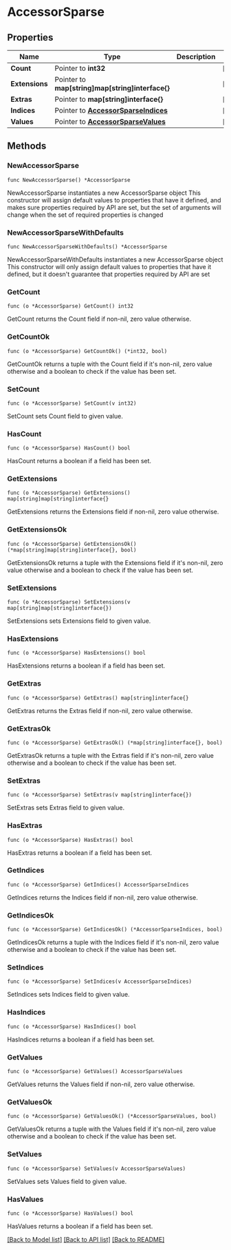 # AccessorSparse

## Properties

Name | Type | Description | Notes
------------ | ------------- | ------------- | -------------
**Count** | Pointer to **int32** |  | [optional] 
**Extensions** | Pointer to **map[string]map[string]interface{}** |  | [optional] 
**Extras** | Pointer to **map[string]interface{}** |  | [optional] 
**Indices** | Pointer to [**AccessorSparseIndices**](AccessorSparseIndices.md) |  | [optional] 
**Values** | Pointer to [**AccessorSparseValues**](AccessorSparseValues.md) |  | [optional] 

## Methods

### NewAccessorSparse

`func NewAccessorSparse() *AccessorSparse`

NewAccessorSparse instantiates a new AccessorSparse object
This constructor will assign default values to properties that have it defined,
and makes sure properties required by API are set, but the set of arguments
will change when the set of required properties is changed

### NewAccessorSparseWithDefaults

`func NewAccessorSparseWithDefaults() *AccessorSparse`

NewAccessorSparseWithDefaults instantiates a new AccessorSparse object
This constructor will only assign default values to properties that have it defined,
but it doesn't guarantee that properties required by API are set

### GetCount

`func (o *AccessorSparse) GetCount() int32`

GetCount returns the Count field if non-nil, zero value otherwise.

### GetCountOk

`func (o *AccessorSparse) GetCountOk() (*int32, bool)`

GetCountOk returns a tuple with the Count field if it's non-nil, zero value otherwise
and a boolean to check if the value has been set.

### SetCount

`func (o *AccessorSparse) SetCount(v int32)`

SetCount sets Count field to given value.

### HasCount

`func (o *AccessorSparse) HasCount() bool`

HasCount returns a boolean if a field has been set.

### GetExtensions

`func (o *AccessorSparse) GetExtensions() map[string]map[string]interface{}`

GetExtensions returns the Extensions field if non-nil, zero value otherwise.

### GetExtensionsOk

`func (o *AccessorSparse) GetExtensionsOk() (*map[string]map[string]interface{}, bool)`

GetExtensionsOk returns a tuple with the Extensions field if it's non-nil, zero value otherwise
and a boolean to check if the value has been set.

### SetExtensions

`func (o *AccessorSparse) SetExtensions(v map[string]map[string]interface{})`

SetExtensions sets Extensions field to given value.

### HasExtensions

`func (o *AccessorSparse) HasExtensions() bool`

HasExtensions returns a boolean if a field has been set.

### GetExtras

`func (o *AccessorSparse) GetExtras() map[string]interface{}`

GetExtras returns the Extras field if non-nil, zero value otherwise.

### GetExtrasOk

`func (o *AccessorSparse) GetExtrasOk() (*map[string]interface{}, bool)`

GetExtrasOk returns a tuple with the Extras field if it's non-nil, zero value otherwise
and a boolean to check if the value has been set.

### SetExtras

`func (o *AccessorSparse) SetExtras(v map[string]interface{})`

SetExtras sets Extras field to given value.

### HasExtras

`func (o *AccessorSparse) HasExtras() bool`

HasExtras returns a boolean if a field has been set.

### GetIndices

`func (o *AccessorSparse) GetIndices() AccessorSparseIndices`

GetIndices returns the Indices field if non-nil, zero value otherwise.

### GetIndicesOk

`func (o *AccessorSparse) GetIndicesOk() (*AccessorSparseIndices, bool)`

GetIndicesOk returns a tuple with the Indices field if it's non-nil, zero value otherwise
and a boolean to check if the value has been set.

### SetIndices

`func (o *AccessorSparse) SetIndices(v AccessorSparseIndices)`

SetIndices sets Indices field to given value.

### HasIndices

`func (o *AccessorSparse) HasIndices() bool`

HasIndices returns a boolean if a field has been set.

### GetValues

`func (o *AccessorSparse) GetValues() AccessorSparseValues`

GetValues returns the Values field if non-nil, zero value otherwise.

### GetValuesOk

`func (o *AccessorSparse) GetValuesOk() (*AccessorSparseValues, bool)`

GetValuesOk returns a tuple with the Values field if it's non-nil, zero value otherwise
and a boolean to check if the value has been set.

### SetValues

`func (o *AccessorSparse) SetValues(v AccessorSparseValues)`

SetValues sets Values field to given value.

### HasValues

`func (o *AccessorSparse) HasValues() bool`

HasValues returns a boolean if a field has been set.


[[Back to Model list]](../README.md#documentation-for-models) [[Back to API list]](../README.md#documentation-for-api-endpoints) [[Back to README]](../README.md)


